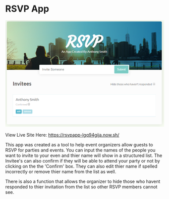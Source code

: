 # RSVP App

![RSVP App](rsvp.jpg)

View Live Site Here: https://rsvpapp-lgq94gija.now.sh/

This app was created as a tool to help event organizers allow guests to RSVP for parties and events. You can input the names of the people you want to invite to your even and thier name will show in a structured list. The Invitee's can also confirm if they will be able to attend your party or not by clicking on the the 'Confirm' box. They can also edit thier name if spelled incorrectly or remove thier name from the list as well. 

There is also a function that allows the organizer to hide those who havent responded to thier invitation from the list so other RSVP members cannot see. 